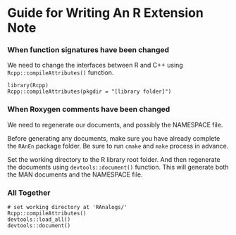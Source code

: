 # Guide for Writing An R Extension Note

### When function signatures have been changed
We need to change the interfaces between R and C++ using
`Rcpp::compileAttributes()` function.

```
library(Rcpp)
Rcpp::compileAttributes(pkgdir = "[library folder]")
```


### When Roxygen comments have been changed
We need to regenerate our documents, and possibly the NAMESPACE file.

Before generating any documents, make sure you have already complete
the `RAnEn` package folder. Be sure to run `cmake` and `make` process
in advance.

Set the working directory to the R library root folder. And then
regenerate the documents using `devtools::document()` function.
This will generate both the MAN documents and the NAMESPACE file.

### All Together

```
# set working directory at 'RAnalogs/'
Rcpp::compileAttributes()
devtools::load_all()
devtools::document()
```
